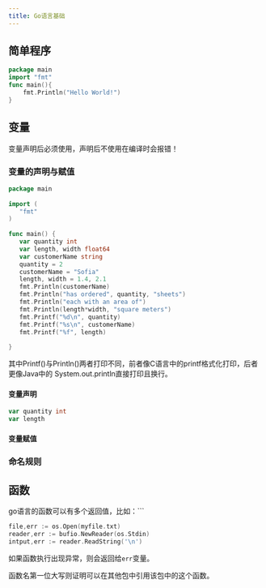 ```yaml
---
title: Go语言基础
---
```


## 简单程序
```go
package main
import "fmt"
func main(){
	fmt.Println("Hello World!")
}
```


## 变量
变量声明后必须使用，声明后不使用在编译时会报错！
### 变量的声明与赋值
```go
package main  
  
import (  
   "fmt"  
)  
  
func main() {  
   var quantity int  
   var length, width float64  
   var customerName string  
   quantity = 2  
   customerName = "Sofia"  
   length, width = 1.4, 2.1  
   fmt.Println(customerName)  
   fmt.Println("has ordered", quantity, "sheets")  
   fmt.Println("each with an area of")  
   fmt.Println(length*width, "square meters")  
   fmt.Printf("%d\n", quantity)  
   fmt.Printf("%s\n", customerName)  
   fmt.Printf("%f", length)  
  
}
```
其中Printf()与Println()两者打印不同，前者像C语言中的printf格式化打印，后者更像Java中的 System.out.println直接打印且换行。
#### 变量声明
```go
var quantity int
var length
```
#### 变量赋值
### 命名规则
## 函数
go语言的函数可以有多个返回值，比如：```
```go
file,err := os.Open(myfile.txt)
reader,err := bufio.NewReader(os.Stdin)
intput,err := reader.ReadString('\n')
```
如果函数执行出现异常，则会返回给`err`变量。

函数名第一位大写则证明可以在其他包中引用该包中的这个函数。
